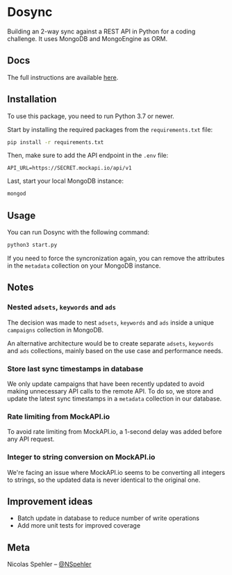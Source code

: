 # Dosync

Building an 2-way sync against a REST API in Python for a coding challenge. It uses MongoDB and MongoEngine as ORM.

## Docs

The full instructions are available [here](docs/instructions.md).

## Installation

To use this package, you need to run Python 3.7 or newer.

Start by installing the required packages from the `requirements.txt` file:

```sh
pip install -r requirements.txt
```

Then, make sure to add the API endpoint in the `.env` file:

```env
API_URL=https://SECRET.mockapi.io/api/v1
```

Last, start your local MongoDB instance:

```sh
mongod
```

## Usage

You can run Dosync with the following command:

```sh
python3 start.py
```

If you need to force the syncronization again, you can remove the attributes in the `metadata` collection on your MongoDB instance.

## Notes

### Nested `adsets`, `keywords` and `ads`

The decision was made to nest `adsets`, `keywords` and `ads` inside a unique `campaigns` collection in MongoDB.

An alternative architecture would be to create separate `adsets`, `keywords` and `ads` collections, mainly based on the use case and performance needs.

### Store last sync timestamps in database

We only update campaigns that have been recently updated to avoid making unnecessary API calls to the remote API. To do so, we store and update the latest sync timestamps in a `metadata` collection in our database.

### Rate limiting from MockAPI.io

To avoid rate limiting from MockAPI.io, a 1-second delay was added before any API request.

### Integer to string conversion on MockAPI.io

We're facing an issue where MockAPI.io seems to be converting all integers to strings, so the updated data is never identical to the original one.

## Improvement ideas

- Batch update in database to reduce number of write operations
- Add more unit tests for improved coverage

## Meta

Nicolas Spehler – [@NSpehler](https://twitter.com/NSpehler)
